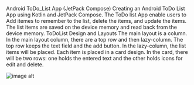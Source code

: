 Android ToDo_List App (JetPack Compose)
Creating an Android ToDo List App using Kotlin and JetPack Compose.
The ToDo list App enable users to Add itemes to remember to the list, delete the items, and update the items.
The list items are saved on the device memory and read back from the device memory.
ToDoList Design and Layouts
The main layout is a column.
In the main layout column, there are a top row and then lazy-column.
The top row keeps the text field and the add button.
In the lazy-column, the list items will be placed.
Each item is placed in a card design.
In the card, there will be two rows: one holds the entered text and the other holds icons for edit and delete.

![image alt](https://github.com/Yasir77788/Android-ToDo_List-App-JetPack-Compose-/blob/84055b148fb161c30ea91d939d0e2a3aeab4465b/settings.gradle.kts)
